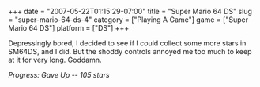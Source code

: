 +++
date = "2007-05-22T01:15:29-07:00"
title = "Super Mario 64 DS"
slug = "super-mario-64-ds-4"
category = ["Playing A Game"]
game = ["Super Mario 64 DS"]
platform = ["DS"]
+++

Depressingly bored, I decided to see if I could collect some more stars in SM64DS, and I did.  But the shoddy controls annoyed me too much to keep at it for very long.  Goddamn.

<i>Progress: Gave Up -- 105 stars</i>